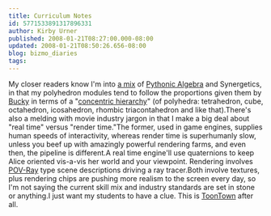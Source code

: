 ```yaml
---
title: Curriculum Notes
id: 5771533891317896331
author: Kirby Urner
published: 2008-01-21T08:27:00.000-08:00
updated: 2008-01-21T08:50:26.656-08:00
blog: bizmo_diaries
tags: 
---
```


My closer readers know I'm into [a mix](http://www.4dsolutions.net/ocn/pymath.html) of [Pythonic Algebra](http://controlroom.blogspot.com/2008/01/pythonic-algebra.html) and Synergetics, in that my polyhedron modules tend to follow the proportions given them by [Bucky](http://www.grunch.net/synergetics/bio.html) in terms of a "[concentric hierarchy](http://www.grunch.net/synergetics/volumes.html)" (of polyhedra:  tetrahedron, cube, octahedron, icosahedron, rhombic triacontahedron and like that).There's also a melding with movie industry jargon in that I make a big deal about "real time" versus "render time."The former, used in game engines, supplies human speeds of interactivity, whereas render time is superhumanly slow, unless you beef up with amazingly powerful rendering farms, and even then, the pipeline is different.A real time engine'll use quaternions to keep Alice oriented vis-a-vis her world and your viewpoint.  Rendering involves [POV-Ray](http://www.povray.org/) type scene descriptions driving a ray tracer.Both involve textures, plus rendering chips are pushing more realism to the screen every day, so I'm not saying the current skill mix and industry standards are set in stone or anything.I just want my students to have a clue.  This is [ToonTown](http://worldgame.blogspot.com/2006/08/toontown.html) after all.